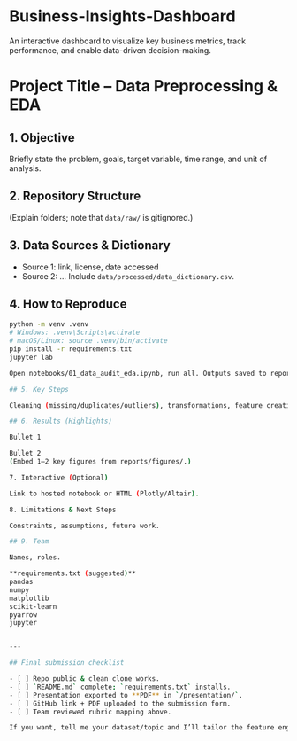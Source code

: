 # Business-Insights-Dashboard
An interactive dashboard to visualize key business metrics, track performance, and enable data-driven decision-making.

# Project Title – Data Preprocessing & EDA

## 1. Objective
Briefly state the problem, goals, target variable, time range, and unit of analysis.

## 2. Repository Structure
(Explain folders; note that `data/raw/` is gitignored.)

## 3. Data Sources & Dictionary
- Source 1: link, license, date accessed
- Source 2: …
Include `data/processed/data_dictionary.csv`.

## 4. How to Reproduce
```bash
python -m venv .venv
# Windows: .venv\Scripts\activate
# macOS/Linux: source .venv/bin/activate
pip install -r requirements.txt
jupyter lab

Open notebooks/01_data_audit_eda.ipynb, run all. Outputs saved to reports/figures/ and data/processed/.

## 5. Key Steps

Cleaning (missing/duplicates/outliers), transformations, feature creation, EDA.

## 6. Results (Highlights)

Bullet 1

Bullet 2
(Embed 1–2 key figures from reports/figures/.)

7. Interactive (Optional)

Link to hosted notebook or HTML (Plotly/Altair).

8. Limitations & Next Steps

Constraints, assumptions, future work.

## 9. Team

Names, roles.

**requirements.txt (suggested)**
pandas
numpy
matplotlib
scikit-learn
pyarrow
jupyter


---

## Final submission checklist

- [ ] Repo public & clean clone works.
- [ ] `README.md` complete; `requirements.txt` installs.
- [ ] Presentation exported to **PDF** in `/presentation/`.
- [ ] GitHub link + PDF uploaded to the submission form.
- [ ] Team reviewed rubric mapping above.

If you want, tell me your dataset/topic and I’ll tailor the feature engineering ideas + the exact charts to use (and can draft the slide captions to match your narrative).

